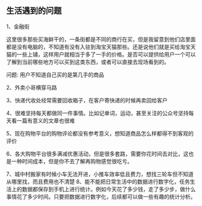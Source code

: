 ## 生活遇到的问题

1、金融街

这里很多那些买海鲜干的，一条街都是不同的商行在买，但是我留意到他们店里面都是没有电脑的，不知道有没有入驻到淘宝天猫那些。还是说他们就是买给淘宝天猫的一些上铺，这样用户就相当于多了一手的价格。是否可以提供给用户一个可以了解到当前哪些地方可以买到这类东西，或者可以直接去现场看到的。

问题: 用户不知道自己买的是第几手的商品

2、外卖小哥横穿马路

3、快递代收处经常需要回收箱子，在客户寄快递的时候再卖回给客户

4、很难坚持每天都做同一件事情。比如记单词，运动，甚至关注的公众号坚持每天看一篇有意义的文章也很难

5、现在购物平台的购物评论都没有参考意义，想知道商品怎么样都得不到客观的评价

6、各大购物平台很多满减优惠活动，但是很多套路，需要你花时间去对比，这也是一种时间成本，但是你不去了解再购物感觉很吃亏。

7、城中村搬家有时候小车无法开进，小推车效率低且费力，想找三轮车但不知道从哪里找，而且费用也不清楚
8、能不能把日常生活中的数据进行数字化，任务生活上的数据都保存到手机上进行统计。例如今天花了多少钱，走了多少步，做什么事情花了多少时间。只要把数据进行数字化，后续都可以做一些有趣的统计分析。

